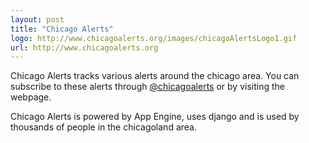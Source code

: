 ```yaml
--- 
layout: post
title: "Chicago Alerts"
logo: http://www.chicagoalerts.org/images/chicagoAlertsLogo1.gif
url: http://www.chicagoalerts.org
--- 
```


Chicago Alerts tracks various alerts around the chicago area. You can subscribe to these alerts through [@chicagoalerts](http://twitter.com/chicagoalerts) or by visiting the webpage.

Chicago Alerts is powered by App Engine, uses django and is used by thousands of people in the chicagoland area. 
